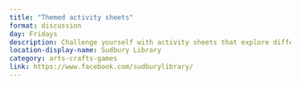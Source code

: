 ```yaml
---
title: "Themed activity sheets"
format: discussion
day: Fridays
description: Challenge yourself with activity sheets that explore different themes every Friday!
location-display-name: Sudbury Library
category: arts-crafts-games
link: https://www.facebook.com/sudburylibrary/
---
```

